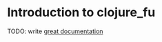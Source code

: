 # Introduction to clojure_fu

TODO: write [great documentation](http://jacobian.org/writing/great-documentation/what-to-write/)
